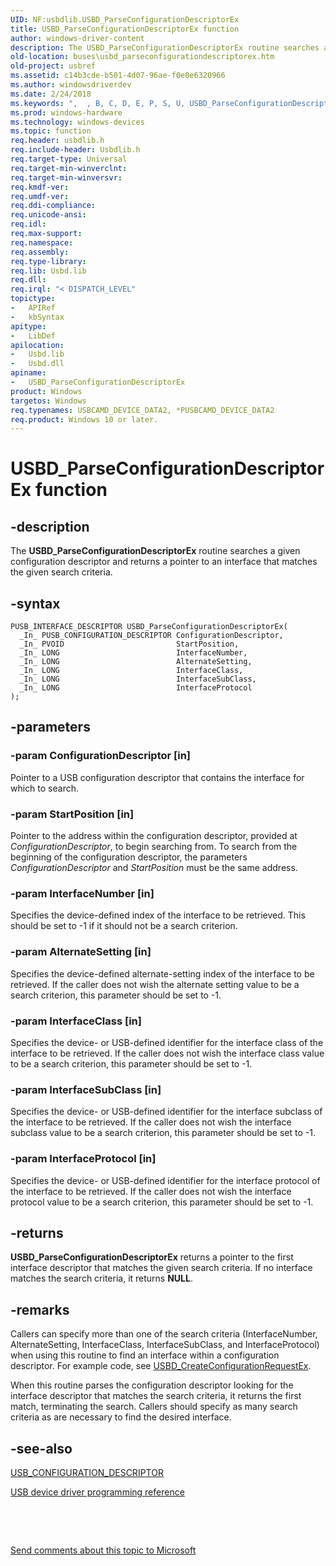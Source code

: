```yaml
---
UID: NF:usbdlib.USBD_ParseConfigurationDescriptorEx
title: USBD_ParseConfigurationDescriptorEx function
author: windows-driver-content
description: The USBD_ParseConfigurationDescriptorEx routine searches a given configuration descriptor and returns a pointer to an interface that matches the given search criteria.
old-location: buses\usbd_parseconfigurationdescriptorex.htm
old-project: usbref
ms.assetid: c14b3cde-b501-4d07-96ae-f0e0e6320966
ms.author: windowsdriverdev
ms.date: 2/24/2018
ms.keywords: ",  , B, C, D, E, P, S, U, USBD_ParseConfigurationDescriptorEx, USBD_ParseConfigurationDescriptorEx routine [Buses], _, a, buses.usbd_parseconfigurationdescriptorex, c, e, f, g, i, n, o, p, r, s, t, u, usbdlib/USBD_ParseConfigurationDescriptorEx, usbfunc_c493d121-9821-4381-b756-fa417c8f5f93.xml, x"
ms.prod: windows-hardware
ms.technology: windows-devices
ms.topic: function
req.header: usbdlib.h
req.include-header: Usbdlib.h
req.target-type: Universal
req.target-min-winverclnt: 
req.target-min-winversvr: 
req.kmdf-ver: 
req.umdf-ver: 
req.ddi-compliance: 
req.unicode-ansi: 
req.idl: 
req.max-support: 
req.namespace: 
req.assembly: 
req.type-library: 
req.lib: Usbd.lib
req.dll: 
req.irql: "< DISPATCH_LEVEL"
topictype:
-	APIRef
-	kbSyntax
apitype:
-	LibDef
apilocation:
-	Usbd.lib
-	Usbd.dll
apiname:
-	USBD_ParseConfigurationDescriptorEx
product: Windows
targetos: Windows
req.typenames: USBCAMD_DEVICE_DATA2, *PUSBCAMD_DEVICE_DATA2
req.product: Windows 10 or later.
---
```


# USBD_ParseConfigurationDescriptorEx function


## -description


The <b>USBD_ParseConfigurationDescriptorEx</b> routine searches a given configuration descriptor and returns a pointer to an interface that matches the given search criteria.


## -syntax


````
PUSB_INTERFACE_DESCRIPTOR USBD_ParseConfigurationDescriptorEx(
  _In_ PUSB_CONFIGURATION_DESCRIPTOR ConfigurationDescriptor,
  _In_ PVOID                         StartPosition,
  _In_ LONG                          InterfaceNumber,
  _In_ LONG                          AlternateSetting,
  _In_ LONG                          InterfaceClass,
  _In_ LONG                          InterfaceSubClass,
  _In_ LONG                          InterfaceProtocol
);
````


## -parameters




### -param ConfigurationDescriptor [in]

Pointer to a USB configuration descriptor that contains the interface for which to search.


### -param StartPosition [in]

Pointer to the address within the configuration descriptor, provided at <i>ConfigurationDescriptor</i>, to begin searching from. To search from the beginning of the configuration descriptor, the parameters <i>ConfigurationDescriptor</i> and <i>StartPosition</i> must be the same address.


### -param InterfaceNumber [in]

Specifies the device-defined index of the interface to be retrieved. This should be set to -1 if it should not be a search criterion.


### -param AlternateSetting [in]

Specifies the device-defined alternate-setting index of the interface to be retrieved. If the caller does not wish the alternate setting value to be a search criterion, this parameter should be set to -1.


### -param InterfaceClass [in]

Specifies the device- or USB-defined identifier for the interface class of the interface to be retrieved. If the caller does not wish the interface class value to be a search criterion, this parameter should be set to -1.


### -param InterfaceSubClass [in]

Specifies the device- or USB-defined identifier for the interface subclass of the interface to be retrieved. If the caller does not wish the interface subclass value to be a search criterion, this parameter should be set to -1.


### -param InterfaceProtocol [in]

Specifies the device- or USB-defined identifier for the interface protocol of the interface to be retrieved. If the caller does not wish the interface protocol value to be a search criterion, this parameter should be set to -1.


## -returns



<b>USBD_ParseConfigurationDescriptorEx</b> returns a pointer to the first interface descriptor that matches the given search criteria. If no interface matches the search criteria, it returns <b>NULL</b>.




## -remarks



Callers can specify more than one of the search criteria (InterfaceNumber, AlternateSetting, InterfaceClass, InterfaceSubClass, and InterfaceProtocol) when using this routine to find an interface within a configuration descriptor. For example code, see <a href="..\usbdlib\nf-usbdlib-usbd_createconfigurationrequestex.md">USBD_CreateConfigurationRequestEx</a>.

When this routine parses the configuration descriptor looking for the interface descriptor that matches the search criteria, it returns the first match, terminating the search. Callers should specify as many search criteria as are necessary to find the desired interface.




## -see-also

<a href="..\usbspec\ns-usbspec-_usb_configuration_descriptor.md">USB_CONFIGURATION_DESCRIPTOR</a>



<a href="https://msdn.microsoft.com/library/windows/hardware/ff540134">USB device driver programming reference</a>



 

 

<a href="mailto:wsddocfb@microsoft.com?subject=Documentation%20feedback [usbref\buses]:%20USBD_ParseConfigurationDescriptorEx routine%20 RELEASE:%20(2/24/2018)&amp;body=%0A%0APRIVACY STATEMENT%0A%0AWe use your feedback to improve the documentation. We don't use your email address for any other purpose, and we'll remove your email address from our system after the issue that you're reporting is fixed. While we're working to fix this issue, we might send you an email message to ask for more info. Later, we might also send you an email message to let you know that we've addressed your feedback.%0A%0AFor more info about Microsoft's privacy policy, see http://privacy.microsoft.com/en-us/default.aspx." title="Send comments about this topic to Microsoft">Send comments about this topic to Microsoft</a>

